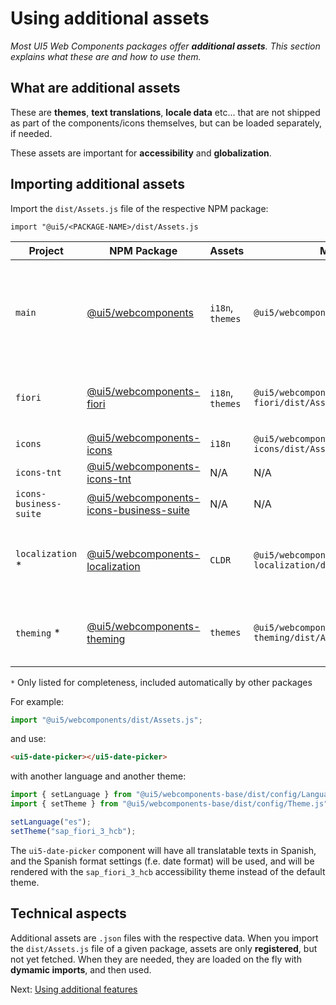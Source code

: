 # Using additional assets

*Most UI5 Web Components packages offer **additional assets**. This section explains what these are and how to use them.*

## What are additional assets

These are **themes**, **text translations**, **locale data** etc... that are not shipped as part of the components/icons themselves, but can be loaded separately, if needed.

These assets are important for **accessibility** and **globalization**.

## Importing additional assets

Import the `dist/Assets.js` file of the respective NPM package:

`import "@ui5/<PACKAGE-NAME>/dist/Assets.js`

| Project                | NPM Package                                                                                                      | Assets           | Module                                           | Notes                                                                                                                                                                                                            |
|------------------------|------------------------------------------------------------------------------------------------------------------|------------------|--------------------------------------------------|------------------------------------------------------------------------------------------------------------------------------------------------------------------------------------------------------------------|
| `main`                 | [@ui5/webcomponents](https://www.npmjs.com/package/@ui5/webcomponents)                                           | `i18n`, `themes` | `@ui5/webcomponents/dist/Assets.js`              | Theming parameters and translations for the components  <br><br> *Automatically imports also:<br> `@ui5/webcomponents-localization/dist/Assets.js` <br> and <br> `@ui5/webcomponents-theming/dist/Assets.js`* |
| `fiori`                | [@ui5/webcomponents-fiori](https://www.npmjs.com/package/@ui5/webcomponents-fiori)                               | `i18n`, `themes` | `@ui5/webcomponents-fiori/dist/Assets.js`        | Theming parameters and translations for the components  <br><br> *Automatically imports also:<br> `@ui5/webcomponents/dist/Assets.js`*                                                                           |
| `icons`                | [@ui5/webcomponents-icons](https://www.npmjs.com/package/@ui5/webcomponents-icons)                               | `i18n`           | `@ui5/webcomponents-icons/dist/Assets.js`        | Translations for the tooltips / "aria labels" of several icons                                                                                                                                                   |
| `icons-tnt`            | [@ui5/webcomponents-icons-tnt](https://www.npmjs.com/package/@ui5/webcomponents-icons-tnt)                       | N/A              | N/A                                              |                                                                                                                                                                                                                  |
| `icons-business-suite` | [@ui5/webcomponents-icons-business-suite](https://www.npmjs.com/package/@ui5/webcomponents-icons-business-suite) | N/A              | N/A                                              |                                                                                                                                                                                                                  |
| `localization` *       | [@ui5/webcomponents-localization](https://www.npmjs.com/package/@ui5/webcomponents-localization)                 | `CLDR`           | `@ui5/webcomponents-localization/dist/Assets.js` | Locale data, needed for date/time/currency-related components <br><br> *You don't need to import the assets of this package directly.*                                                                           |
| `theming` *         | [@ui5/webcomponents-theming](https://www.npmjs.com/package/@ui5/webcomponents-theming)                     | `themes`         | `@ui5/webcomponents-theming/dist/Assets.js`   | Additional themes' base parameters <br><br> *You don't need to import the assets of this package directly.*                                                                                                      |

`*` Only listed for completeness, included automatically by other packages

For example:

```js
import "@ui5/webcomponents/dist/Assets.js";
```

and use:

```html
<ui5-date-picker></ui5-date-picker>
```

with another language and another theme:

```js
import { setLanguage } from "@ui5/webcomponents-base/dist/config/Language.js";
import { setTheme } from "@ui5/webcomponents-base/dist/config/Theme.js";

setLanguage("es");
setTheme("sap_fiori_3_hcb");
```

The `ui5-date-picker` component will have all translatable texts in Spanish, and the Spanish format settings (f.e. date format) will be used, and will be rendered with the `sap_fiori_3_hcb` accessibility theme instead of the default theme.

## Technical aspects

Additional assets are `.json` files with the respective data. When you import the `dist/Assets.js` file of a given package, assets are only **registered**, but not yet fetched.
When they are needed, they are loaded on the fly with **dymamic imports**, and then used.

Next: [Using additional features](06-using-features.md)
